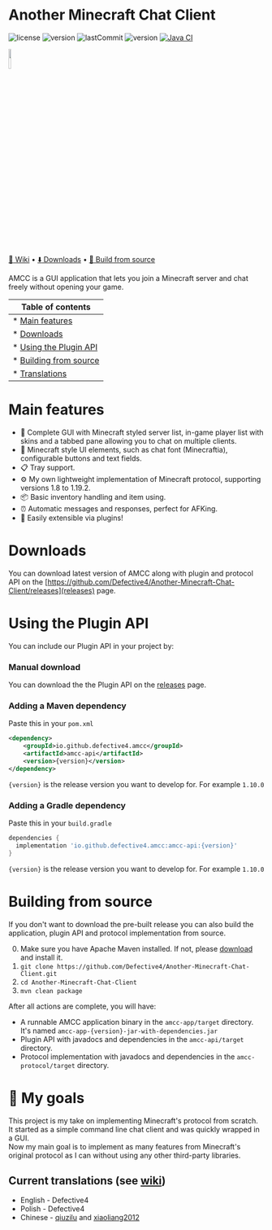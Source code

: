 # Another Minecraft Chat Client
![license](https://img.shields.io/github/license/Defective4/Minecraft-Chat-Client)
![version](https://img.shields.io/github/v/release/Defective4/Minecraft-Chat-Client)
![lastCommit](https://img.shields.io/github/last-commit/Defective4/Minecraft-Chat-Client)
![version](https://img.shields.io/badge/latest_mc_version-1.19.2-success)
[![Java CI](https://github.com/Defective4/Another-Minecraft-Chat-Client/actions/workflows/maven.yml/badge.svg)](https://github.com/Defective4/Another-Minecraft-Chat-Client/actions/workflows/maven.yml)  

<img width=10% src="https://raw.githubusercontent.com/Defective4/Another-Minecraft-Chat-Client/master/logo.png"/>  

[:book: Wiki](https://github.com/Defective4/Another-Minecraft-Chat-Client/wiki) • [:arrow_down: Downloads](https://github.com/Defective4/Another-Minecraft-Chat-Client/releases) • [:hammer: Build from source](https://github.com/defective4/another-Minecraft-Chat-Client/#building-from-source)

AMCC is a GUI application that lets you join a Minecraft server and chat freely without opening your game.

|Table of contents|
|-----------------|
|* [Main features](https://github.com/Defective4/Another-Minecraft-Chat-Client#main-features)             |
|* [Downloads](https://github.com/Defective4/Another-Minecraft-Chat-Client#downloads) |
|* [Using the Plugin API](https://github.com/Defective4/Another-Minecraft-Chat-Client#using-the-plugin-api)  |
|* [Building from source](https://github.com/Defective4/Another-Minecraft-Chat-Client#building-from-source) |
|* [Translations](https://github.com/Defective4/Another-Minecraft-Chat-Client#current-translations-see-wiki) |


# Main features
* 📖 Complete GUI with Minecraft styled server list, in-game player list with skins and a tabbed pane allowing you to chat on multiple clients.
* 🎨 Minecraft style UI elements, such as chat font (Minecraftia), configurable buttons and text fields.
* 📋 Tray support.
* ⚙️ My own lightweight implementation of Minecraft protocol, supporting versions 1.8 to 1.19.2.
* 📦 Basic inventory handling and item using.
* ⏰ Automatic messages and responses, perfect for AFKing.
* :electric_plug: Easily extensible via plugins!

# Downloads
You can download latest version of AMCC along with plugin and protocol API on the [https://github.com/Defective4/Another-Minecraft-Chat-Client/releases](releases) page.

# Using the Plugin API
You can include our Plugin API in your project by:

### Manual download
You can download the the Plugin API on the [releases](https://github.com/Defective4/Another-Minecraft-Chat-Client/releases) page.

### Adding a Maven dependency
Paste this in your `pom.xml`
```xml
<dependency>
    <groupId>io.github.defective4.amcc</groupId>
    <artifactId>amcc-api</artifactId>
    <version>{version}</version>
</dependency>
```
`{version}` is the release version you want to develop for. For example `1.10.0`

### Adding a Gradle dependency
Paste this in your `build.gradle`
```gradle
dependencies {
  implementation 'io.github.defective4.amcc:amcc-api:{version}'
}
```
`{version}` is the release version you want to develop for. For example `1.10.0`

# Building from source
If you don't want to download the pre-built release you can also build the application, plugin API and protocol implementation from source.

0. Make sure you have Apache Maven installed. If not, please [download](https://maven.apache.org/download.cgi) and install it.
1. `git clone https://github.com/Defective4/Another-Minecraft-Chat-Client.git`
2. `cd Another-Minecraft-Chat-Client`
3. `mvn clean package`

After all actions are complete, you will have:
* A runnable AMCC application binary in the `amcc-app/target` directory.  
  It's named `amcc-app-{version}-jar-with-dependencies.jar`
* Plugin API with javadocs and dependencies in the `amcc-api/target` directory.
* Protocol implementation with javadocs and dependencies in the `amcc-protocol/target` directory.

# 📙 My goals
This project is my take on implementing Minecraft's protocol from scratch.<br>
It started as a simple command line chat client and was quickly wrapped in a GUI.<br>
Now my main goal is to implement as many features from Minecraft's original protocol as I can
without using any other third-party libraries.

## Current translations (see [wiki](https://github.com/Defective4/Another-Minecraft-Chat-Client/wiki/Features#translations))
  * English - Defective4
  * Polish - Defective4
  * Chinese - [qiuzilu](https://github.com/qiuzilu) and [xiaoliang2012](https://github.com/xiaoliang2012)
